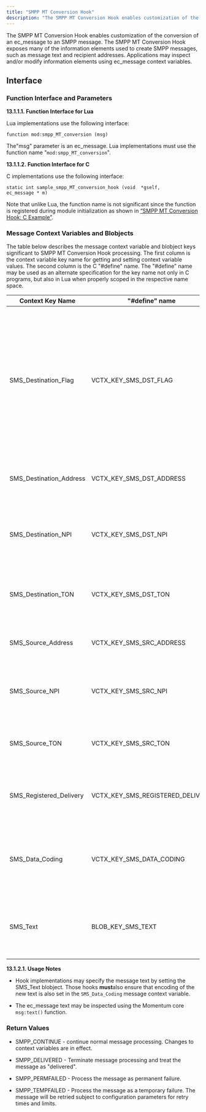 ```yaml
---
title: "SMPP MT Conversion Hook"
description: "The SMPP MT Conversion Hook enables customization of the conversion of an ec message to an SMPP message The SMPP MT Conversion Hook exposes many of the information elements used to create SMPP messages such as message text and recipient addresses Applications may inspect and or modify information elements using..."
---
```



The SMPP MT Conversion Hook enables customization of the conversion of an ec_message to an SMPP message. The SMPP MT Conversion Hook exposes many of the information elements used to create SMPP messages, such as message text and recipient addresses. Applications may inspect and/or modify information elements using ec_message context variables.

## <a name="SMPPMTConversionHook.interface"></a> Interface

### <a name="idp731200"></a> Function Interface and Parameters

**<a name="idp732352"></a> 13.1.1.1. Function Interface for Lua**

Lua implementations use the following interface:

`function mod:smpp_MT_conversion (msg)`

The"msg" parameter is an ec_message. Lua implementations must use the function name "`mod:smpp_MT_conversion`".

**<a name="idp736016"></a> 13.1.1.2. Function Interface for C**

C implementations use the following interface:

```
static int sample_smpp_MT_conversion_hook (void  *gself,
ec_message * m)
```

Note that unlike Lua, the function name is not significant since the function is registered during module initialization as shown in [“SMPP MT Conversion Hook: C Example”](/momentum/mobile/mobile-developer-guide/smppmt-conversion-hook-examples#SMPP_MT_Conversion_Hook.c).

### <a name="idp703472"></a> Message Context Variables and Blobjects

The table below describes the message context variable and blobject keys significant to SMPP MT Conversion Hook processing. The first column is the context variable key name for getting and setting context variable values. The second column is the C "#define" name. The "#define" name may be used as an alternate specification for the key name not only in C programs, but also in Lua when properly scoped in the respective name space.

<a name="SMPP_MT_Conversion_ec_message_Context_Variables"></a> 


| Context Key Name | "#define" name | Description |
| --- | --- | --- |
| SMS_Destination_Flag | VCTX_KEY_SMS_DST_FLAG | SMS destination flag to indicate the address type of dst_addr.1 for SME address, 2 for Distribution List NameThis context variable is only significant when using submit_multi. |
| SMS_Destination_Address | VCTX_KEY_SMS_DST_ADDRESS | SMS destination address to set in SMPP message submission |
| SMS_Destination_NPI | VCTX_KEY_SMS_DST_NPI | SMS destination numbering plan indicator to set in SMPP message submission |
| SMS_Destination_TON | VCTX_KEY_SMS_DST_TON | SMS destination type of number to set in SMPP message submission |
| SMS_Source_Address | VCTX_KEY_SMS_SRC_ADDRESS | SMS source address to set in SMPP message submission |
| SMS_Source_NPI | VCTX_KEY_SMS_SRC_NPI | SMS source numbering plan indicator to set in SMPP message submission |
| SMS_Source_TON | VCTX_KEY_SMS_SRC_TON | SMS source type of number to set in SMPP message submission |
| SMS_Registered_Delivery | VCTX_KEY_SMS_REGISTERED_DELIVERY | registered delivery to set the type of delivery report on a per message basis |
| SMS_Data_Coding | VCTX_KEY_SMS_DATA_CODING | data coding of the SMS message text to set in SMPP message submission (not pre-populated) |
| SMS_Text | BLOB_KEY_SMS_TEXT | blob of the SMS message text to set in SMPP submission (not pre-populated) |

**<a name="idp752736"></a> 13.1.2.1. Usage Notes**

*   Hook implementations may specify the message text by setting the SMS_Text blobject. Those hooks **must**also ensure that encoding of the new text is also set in the `SMS_Data_Coding` message context variable.

*   The ec_message text may be inspected using the Momentum core `msg:text()` function.

### <a name="idp758416"></a> Return Values

*   SMPP_CONTINUE - continue normal message processing. Changes to context variables are in effect.

*   SMPP_DELIVERED - Terminate message processing and treat the message as "delivered".

*   SMPP_PERMFAILED - Process the message as permanent failure.

*   SMPP_TEMPFAILED - Process the message as a temporary failure. The message will be retried subject to configuration parameters for retry times and limits.
